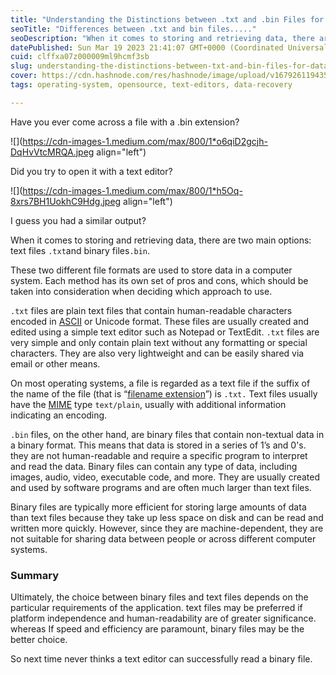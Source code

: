 ```yaml
---
title: "Understanding the Distinctions between .txt and .bin Files for Data Storage and Retrieval"
seoTitle: "Differences between .txt and bin files....."
seoDescription: "When it comes to storing and retrieving data, there are two main options: text files .txt and binary files.bin......."
datePublished: Sun Mar 19 2023 21:41:07 GMT+0000 (Coordinated Universal Time)
cuid: clffxa07z000009ml9hcmf3sb
slug: understanding-the-distinctions-between-txt-and-bin-files-for-data-storage-and-retrieval
cover: https://cdn.hashnode.com/res/hashnode/image/upload/v1679261194359/c25c9466-199b-4998-9943-b58bc6915971.png
tags: operating-system, opensource, text-editors, data-recovery

---
```


Have you ever come across a file with a .bin extension?

![](https://cdn-images-1.medium.com/max/800/1*o6qiD2gcjh-DqHvVtcMRQA.jpeg align="left")

Did you try to open it with a text editor?

![](https://cdn-images-1.medium.com/max/800/1*h5Oq-8xrs7BH1UokhC9Hdg.jpeg align="left")

I guess you had a similar output?

When it comes to storing and retrieving data, there are two main options: text files `.txt`and binary files`.bin`.

These two different file formats are used to store data in a computer system. Each method has its own set of pros and cons, which should be taken into consideration when deciding which approach to use.

`.txt` files are plain text files that contain human-readable characters encoded in [ASCII](https://en.wikipedia.org/wiki/ASCII) or Unicode format. These files are usually created and edited using a simple text editor such as Notepad or TextEdit. `.txt` files are very simple and only contain plain text without any formatting or special characters. They are also very lightweight and can be easily shared via email or other means. 

On most operating systems, a file is regarded as a text file if the suffix of the name of the file (that is “[filename extension](https://en.wikipedia.org/wiki/Filename_extension)”) is `.txt.` Text files usually have the [MIME](https://en.wikipedia.org/wiki/MIME) type `text/plain`, usually with additional information indicating an encoding.

`.bin` files, on the other hand, are binary files that contain non-textual data in a binary format. This means that data is stored in a series of 1’s and 0's. they are not human-readable and require a specific program to interpret and read the data. Binary files can contain any type of data, including images, audio, video, executable code, and more. They are usually created and used by software programs and are often much larger than text files.

Binary files are typically more efficient for storing large amounts of data than text files because they take up less space on disk and can be read and written more quickly. However, since they are machine-dependent, they are not suitable for sharing data between people or across different computer systems.

### Summary

Ultimately, the choice between binary files and text files depends on the particular requirements of the application. text files may be preferred if platform independence and human-readability are of greater significance. whereas If speed and efficiency are paramount, binary files may be the better choice. 

So next time never thinks a text editor can successfully read a binary file.